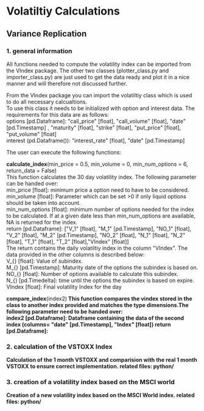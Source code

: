 # Volatiltiy Calculations
## Variance Replication
### 1. general information
All functions needed to compute the volatility index can be imported from the VIndex package. The other two classes (plotter_class.py and importer_class.py) are just used to get the data ready and plot it in a nice manner and will therefore not discussed further.<br>

From the VIndex package you can import the volatiltiy class which is used to do all necessary calcualtions. <br>
To use this class it needs to be initialized with option and interest data. The requirements for this data are as follows:<br>
options [pd.Dataframe]: "call_price" [float], "call_volume" [float], "date" [pd.Timestamp] , "maturity" [float], "strike" [float], "put_price" [float], "put_volume" [float]<br>
interest (pd.Dataframe()): "interest_rate" [float], "date" [pd.Timestamp]<br>

The user can execute the following functions:

<b>calculate_index</b>(min_price = 0.5, min_volume = 0, min_num_options = 6, return_data = False)<br>
This function calculates the 30 day volatility index. The following parameter can be handed over:<br>
min_price [float]: minimum price a option need to have to be considered.<br>
min_volume [float]: Parameter which can be set >0 if only liquid options should be taken into account.<br>
min_num_options [float]: minimum number of options needed for the index to be calculated. If at a given date less than min_num_options are available, NA is returned for the index.<br>
return [pd.Dataframe]: ["V_1" [float], "M_1" [pd.Timestamp], "NO_1" [float], "V_2" [float], "M_2" [pd.Timestamp], "NO_2" [float], "N_1" [float], "N_2" [float], "T_1" [float], "T_2" [float],"VIndex" [float]]<br>
The return contains the daily volatiltiy index in the column "VIndex". The data provided in the other columns is described below:<br>
V_{} [float]: Value of subindex.<br>
M_{} [pd.Timestamp]: Maturity date of the options the subindex is based on.<br>
NO_{} [float]: Number of options available to calculate this subindex.<br>
N_{} [pd.Timedelta]: time until the options the subindex is based on expire.
VIndex [float]: Final volatility Index for the day

<b>compare_index</b>(index2)<b>
This function compares the vindex stored in the class to another index provided and matches the type dimensions.The following parameter need to be handed over:<br>
index2 [pd.Dataframe]: Dataframe containing the data of the second index (columns= "date" [pd.Timestamp], "Index" [float])
return [pd.Dataframe]: 

### 2. calculation of the VSTOXX Index
Calculation of the 1 month VSTOXX and comparision with the real 1 month VSTOXX to ensure correct implementation.
related files: python/

### 3. creation of a volatility index based on the MSCI world
Creation of a new volatility index based on the MSCI World index.
related files: python/
